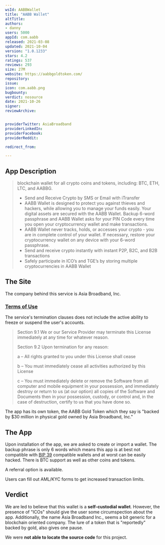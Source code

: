 ```yaml
---
wsId: AABBWallet
title: "AABB Wallet"
altTitle: 
authors:
- danny
users: 5000
appId: com.aabb
released: 2021-03-08
updated: 2021-10-04
version: "1.0.1233"
stars: 4.2
ratings: 537
reviews: 293
size: 27M
website: https://aabbgoldtoken.com/
repository: 
issue: 
icon: com.aabb.png
bugbounty: 
verdict: nosource
date: 2021-10-26
signer: 
reviewArchive:


providerTwitter: AsiaBroadband
providerLinkedIn: 
providerFacebook: 
providerReddit: 

redirect_from:

---
```



## App Description

> blockchain wallet for all crypto coins and tokens, including: BTC, ETH, LTC, and AABBG.
> - Send and Receive Crypto by SMS or Email with iTransfer
> - AABB Wallet is designed to protect you against thieves and hackers, while allowing you to manage your funds easily. Your digital assets are secured with the AABB Wallet. Backup 6-word passphrase and AABB Wallet asks for your PIN Code every time you open your cryptocurrency wallet and make transactions.
> - AABB Wallet never tracks, holds, or accesses your crypto - you are in complete control of your wallet. If necessary, restore your cryptocurrency wallet on any device with your 6-word passphrase.
> - Send and receive crypto instantly with instant P2P, B2C, and B2B transactions
> - Safely participate in ICO’s and TGE’s by storing multiple cryptocurrencies in AABB Wallet

## The Site

The company behind this service is Asia Broadband, Inc.

### [Terms of Use](https://aabbgoldtoken.com/knowledgebase/aabb-wallet-terms-of-use/)

The service's termination clauses does not include the active ability to freeze or suspend the user's accounts. 

> Section 9.1 We or our Service Provider may terminate this License immediately at any time for whatever reason.
>
> Section 9.2 Upon termination for any reason:
>
> a – All rights granted to you under this License shall cease
> 
> b – You must immediately cease all activities authorized by this License
>
> c – You must immediately delete or remove the Software from all computer and mobile equipment in your possession, and immediately destroy or return to us (at our option) all copies of the Software and Documents then in your possession, custody, or control and, in the case of destruction, certify to us that you have done so.

The app has its own token, the AABB Gold Token which they say is "backed by $30 million in physical gold owned by Asia Broadband, Inc."

## The App

Upon installation of the app, we are asked to create or import a wallet. The backup phrase is only 6 words which means this app is at best not compatible with [BIP 39](https://github.com/bitcoin/bips/blob/master/bip-0039.mediawiki) compatible wallets and at worst can be easily hacked. There is BTC support as well as other coins and tokens.

A referral option is available.

Users can fill out AML/KYC forms to get increased transaction limits.

## Verdict

We are led to believe that this wallet is a **self-custodial wallet**. However, the presence of "ICOs" should give the user some circumspection about the app. Additionally, the name Asia Broadband Inc., seems a bit generic for a blockchain oriented company. The lure of a token that is "reportedly" backed by gold, also gives one pause. 

We were **not able to locate the source code** for this project.

